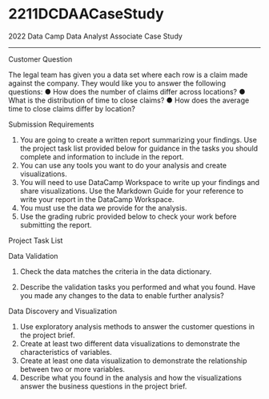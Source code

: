 # 2211DCDAACaseStudy
2022 Data Camp Data Analyst Associate Case Study

------------------
Customer Question

The legal team has given you a data set where each row is a claim made against the company. They would like you to answer the following questions:
● How does the number of claims differ across locations?
● What is the distribution of time to close claims?
● How does the average time to close claims differ by location?

Submission Requirements

1. You are going to create a written report summarizing your findings. Use the project task list provided below for guidance in the tasks you should complete and information to include in the report.
2. You can use any tools you want to do your analysis and create visualizations.
3. You will need to use DataCamp Workspace to write up your findings and share visualizations. Use the Markdown Guide for your reference to write your report in the DataCamp Workspace.
4. You must use the data we provide for the analysis.
5. Use the grading rubric provided below to check your work before submitting the report.


Project Task List

Data Validation
1. Check the data matches the criteria in the data dictionary.

2. Describe the validation tasks you performed and what you found. Have you made any changes to the data to enable further analysis?

Data Discovery and Visualization
1. Use exploratory analysis methods to answer the customer questions in the project brief.
2. Create at least two different data visualizations to demonstrate the characteristics of variables.
3. Create at least one data visualization to demonstrate the relationship between two or more variables.
4. Describe what you found in the analysis and how the visualizations answer the business questions in the project brief.
